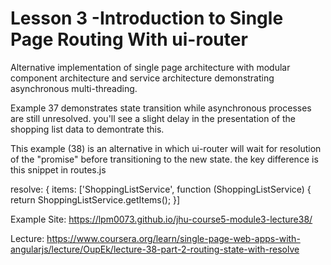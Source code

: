 # Lesson 3 -Introduction to Single Page Routing With ui-router

Alternative implementation of single page architecture with modular component architecture and service architecture demonstrating asynchronous multi-threading.

Example 37 demonstrates state transition while asynchronous processes are still unresolved. you'll see a slight delay in the presentation of the shopping list data to demontrate this.

This example (38) is an alternative in which ui-router will wait for resolution of the "promise" before transitioning to the new state. the key difference is this snippet in routes.js

resolve: {
items: ['ShoppingListService', function (ShoppingListService) {
return ShoppingListService.getItems();
}]


Example Site:  https://lpm0073.github.io/jhu-course5-module3-lecture38/

Lecture:
https://www.coursera.org/learn/single-page-web-apps-with-angularjs/lecture/OupEk/lecture-38-part-2-routing-state-with-resolve
